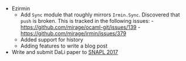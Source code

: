 - Ezirmin
    - Add `Sync` module that roughly mirrors `Irmin.Sync`. Discovered that `push`
      is broken. This is tracked in the following issues:
          - https://github.com/mirage/ocaml-git/issues/139
          - https://github.com/mirage/irmin/issues/379
    - Added support for history
    - Adding features to write a blog post
- Write and submit DaLi paper to [SNAPL 2017](https://github.com/gowthamk/snapl)
